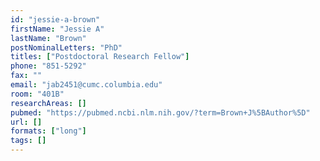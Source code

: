 ```yaml
---
id: "jessie-a-brown"
firstName: "Jessie A"
lastName: "Brown"
postNominalLetters: "PhD"
titles: ["Postdoctoral Research Fellow"]
phone: "851-5292"
fax: ""
email: "jab2451@cumc.columbia.edu"
room: "401B"
researchAreas: []
pubmed: "https://pubmed.ncbi.nlm.nih.gov/?term=Brown+J%5BAuthor%5D"
url: []
formats: ["long"]
tags: []
---
```

